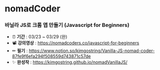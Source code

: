 # nomadCoder 
### 바닐라 JS로 크롬 앱 만들기 (Javascript for Beginners)
- ⏰ **기간** : 03/23 ~ 03/29 (완)
- 📽 **강의영상** : https://nomadcoders.co/javascript-for-beginners 
- ✏ **필기** : https://www.notion.so/kimgostring/Vanilla-JS-nomad-coder-87fe9f6efa294f508559d743871c57de
- ✨ **완성작** : https://kimgostring.github.io/nomadVanillaJS/

